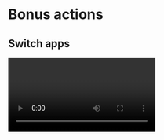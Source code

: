 # Bonus actions

## Switch apps

<Video url="https://www.youtube.com/embed/GHr0yn9V9mE" />

It's simple enough to switch between apps with a CMD/ALT+Tab, but if you're juggling email, chats, and countless browser windows, it can be more than a single keystroke to switch. 

Clicking without a companion app open will launch the most recent version of it (if you have multiple copies of Adobe apps installed). 


## New artboard

<Video url="https://www.youtube.com/embed/0Bv7QVrkVdQ" />

Artboards in Illustrator may be any size, but it's a good idea to work at the same size and aspect as your comp in AE. This button will create a new artboard (or new document if selected in Settings) matching the size of the comp to send shapes to.

### Modifier keys
Holding SHIFT when pressing the New Artboard/Comp, does the inverse –new Ai comp button (orange) becomes a new comp button (purple). 

Holding ALT will create the non-selected option without having to update your settings. Example: with New Document selected in settings, holding alt will create a new artboard.


## Push swatches

<Video url="https://www.youtube.com/embed/CeIilwzimfU" />

Color swatches live in the swatch palette. Select a set of Illustrator color swatches and click to send to AE. There are a couple different transfer options available based on context and in [Settings]().

- Transfer to the current comp as a guide layer
  - This is the default action
  - The size and orientation is selectable in Settings
- Create a new [Ray](https://aescripts.com/ray-dynamic-color/) palette
  - Enabling this preference (along with having Ray installed) will create a new Ray palette comp
- Add to and replace a Ray palette
  - If you are currently inside of a Ray palette, sending swatches will add colors to the current palette
  - Holding ALT on the keyboard will create a new layer to add colors to –nondestructively replacing the palette


## Push guides

<Video url="https://www.youtube.com/embed/b89oi6L6eBU" />

Starting in CC2019+ and Overlord 1.2, vertical and horizontal guides may be transferred as native Ae guides. [Update video](https://youtu.be/AIjyUp2LvZw?t=18).

Non-vertical/horizontal guides (weird shapes) and when transferring to CC2018 and below will be transferred as guide layers (non-rendered layers) in Ae. 


## Break symbols

Unfortunately, Ai symbols are invisible to 3rd party tools like Overlord. This means they are skipped with transferring. By clicking this button, all selected symbols on the artboard will be converted to regular shapes and will be available to transfer. 

Because this process actually modifies your Ai file, it is a separate process rather than being an automatic function of transferring.

[Break Symbols](https://youtu.be/AIjyUp2LvZw?t=35) is available in Overlord v1.2+